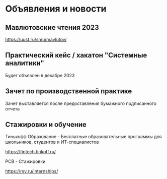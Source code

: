 # Объявления и новости

## Мавлютовские чтения 2023 
https://uust.ru/smu/mavlutov/

## Практический кейс / хакатон "Системные аналитики"
Будет объявлен в декабре 2023

## Зачет по производственной практике
Зачет выставляется после предоставления бумажного подписанного отчета

## Стажировки и обучение
Тинькофф Образование - Бесплатные образовательные программы для школьников, студентов и ИТ-специалистов 

https://fintech.tinkoff.ru/

РСВ - Стажировки

https://rsv.ru/internships/


